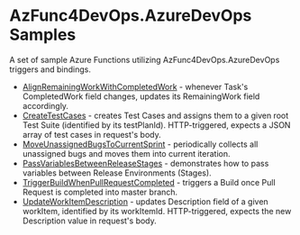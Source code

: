 # AzFunc4DevOps.AzureDevOps Samples

A set of sample Azure Functions utilizing AzFunc4DevOps.AzureDevOps triggers and bindings.

* [AlignRemainingWorkWithCompletedWork](https://github.com/scale-tone/AzFunc4DevOps/blob/main/samples/AlignRemainingWorkWithCompletedWork.cs) - whenever Task's CompletedWork field changes, updates its RemainingWork field accordingly.
* [CreateTestCases](https://github.com/scale-tone/AzFunc4DevOps/blob/main/samples/CreateTestCases.cs) - creates Test Cases and assigns them to a given root Test Suite (identified by its testPlanId). HTTP-triggered, expects a JSON array of test cases in request's body.
* [MoveUnassignedBugsToCurrentSprint](https://github.com/scale-tone/AzFunc4DevOps/blob/main/samples/MoveUnassignedBugsToCurrentSprint.cs) - periodically collects all unassigned bugs and moves them into current iteration.
* [PassVariablesBetweenReleaseStages](https://github.com/scale-tone/AzFunc4DevOps/blob/main/samples/PassVariablesBetweenReleaseStages.cs) - demonstrates how to pass variables between Release Environments (Stages).
* [TriggerBuildWhenPullRequestCompleted](https://github.com/scale-tone/AzFunc4DevOps/blob/main/samples/TriggerBuildWhenPullRequestCompleted.cs) - triggers a Build once Pull Request is completed into master branch.
* [UpdateWorkItemDescription](https://github.com/scale-tone/AzFunc4DevOps/blob/main/samples/UpdateWorkItemDescription.cs) - updates Description field of a given workItem, identified by its workItemId. HTTP-triggered, expects the new Description value in request's body.

